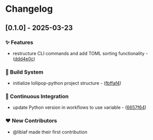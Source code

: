 # Changelog

## [0.1.0] - 2025-03-23

### ✨ Features

- restructure CLI commands and add TOML sorting functionality - ([ddd4e0c](https://github.com/liblaf/lollipop-python/commit/ddd4e0cb8266faac4a4fba6d8bfa2b5ad95aae88))

### 👷 Build System

- initialize lollipop-python project structure - ([fbffaf4](https://github.com/liblaf/lollipop-python/commit/fbffaf424fea9bd33778e8ed8968bbdeb8eeaf09))

### 🔧 Continuous Integration

- update Python version in workflows to use variable - ([6657f64](https://github.com/liblaf/lollipop-python/commit/6657f6451add17e020160ee1c25ed10e86beb9e5))

### ❤️ New Contributors

- @liblaf made their first contribution
